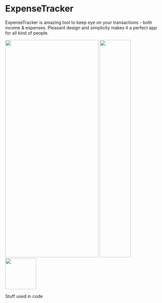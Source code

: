 # ExpenseTracker

ExpenseTracker is amazing tool to keep eye on your transactions - both income & expenses. Pleasant design and simplicity makes it a perfect app for all kind of people.

<p float="left">
  <img src="https://github.com/GunchaSwift/ExpenseTracker/assets/97989957/7b3eeb2e-d929-417d-8426-d608a68e985a" width="300" height="700" />
  <img src="[/img2.png](https://github.com/GunchaSwift/ExpenseTracker/assets/97989957/7b3eeb2e-d929-417d-8426-d608a68e985a)" width="100" height="700" /> 
  <img src="/img3.png" width="100" />
</p>

Stuff used in code
